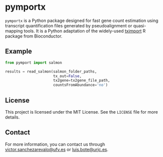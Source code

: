 # pymportx
`pymportx` is a Python package designed for fast gene count estimation using transcript quantification files generated by pseudoalignment or quasi-mapping tools. It is a Python adaptation of the widely-used [tximport](https://bioconductor.org/packages/release/bioc/html/tximport.html) R package from Bioconductor.

## Example
```python
from pymport import salmon

results = read_salmon(salmon_folder_paths,
                      tx_out=False,
                      tx2gene=tx2gene_file_path,
                      countsFromAbundance='no')
```

## License
This project is licensed under the MIT License. See the `LICENSE` file for more details.

## Contact
For more information, you can contact us through victor.sanchezarevalo@ufv.es or luis.bote@urjc.es.

